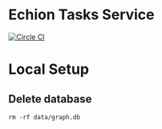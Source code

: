 # Echion Tasks Service

[![Circle CI](https://circleci.com/gh/echion/tasks.svg?style=shield)](https://circleci.com/gh/echion/tasks)



# Local Setup

## Delete database

```
rm -rf data/graph.db
```